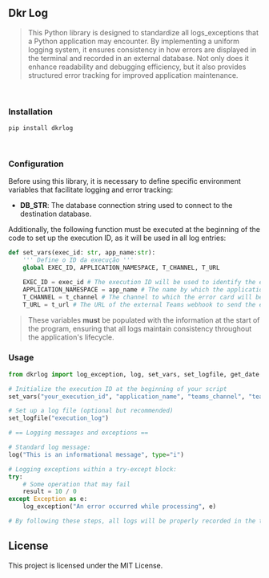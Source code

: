 ## **Dkr Log**

> This Python library is designed to standardize all logs_exceptions that a Python application may encounter. By implementing a uniform logging system, it ensures consistency in how errors are displayed in the terminal and recorded in an external database. Not only does it enhance readability and debugging efficiency, but it also provides structured error tracking for improved application maintenance.

<br>

### **Installation**

```plaintext
pip install dkrlog
```

<br>

### **Configuration**

Before using this library, it is necessary to define specific environment variables that facilitate logging and error tracking:

- **DB_STR**: The database connection string used to connect to the destination database.

Additionally, the following function must be executed at the beginning of the code to set up the execution ID, as it will be used in all log entries:

```python
def set_vars(exec_id: str, app_name:str):
    ''' Define o ID da execução '''
    global EXEC_ID, APPLICATION_NAMESPACE, T_CHANNEL, T_URL

    EXEC_ID = exec_id # The execution ID will be used to identify the execution in the destination database.
    APPLICATION_NAMESPACE = app_name # The name by which the application will be identified in the destination database.
    T_CHANNEL = t_channel # The channel to which the error card will be sent.
    T_URL = t_url # The URL of the external Teams webhook to send the error card.
```

> These variables **must** be populated with the information at the start of the program, ensuring that all logs maintain consistency throughout the application's lifecycle.

### **Usage**

```python
from dkrlog import log_exception, log, set_vars, set_logfile, get_date

# Initialize the execution ID at the beginning of your script
set_vars("your_execution_id", "application_name", "teams_channel", "teams_url")

# Set up a log file (optional but recommended)
set_logfile("execution_log")

# == Logging messages and exceptions ==

# Standard log message:
log("This is an informational message", type="i")

# Logging exceptions within a try-except block:
try:
    # Some operation that may fail
    result = 10 / 0
except Exception as e:
    log_exception("An error occurred while processing", e)

# By following these steps, all logs will be properly recorded in the terminal, saved to log files, and sent to the external logging API
```

## **License**

This project is licensed under the MIT License.